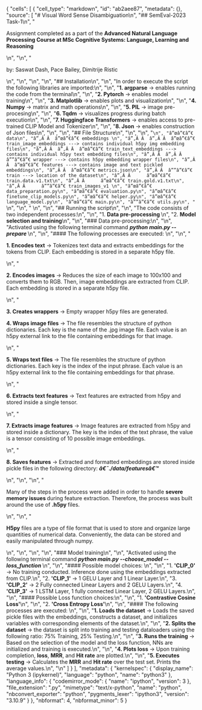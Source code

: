 {
 "cells": [
  {
   "cell_type": "markdown",
   "id": "ab2aee87",
   "metadata": {},
   "source": [
    "# Visual Word Sense Disambiguation\n",
    "## SemEval-2023 Task-1\n",
    "<p>Assignment completed as a part of the <strong> Advanced Natural Language Processing Course at MSc Cognitive Systems: Language, Learning and Reasoning</strong> </p>\n",
    "\n",
    "<p> by: Saswat Dash, Pace Bailey, Dimitrije Ristic </p>\n",
    "\n",
    "\n",
    "\n",
    "## Installation\n",
    "\n",
    "In order to execute the script the following libraries are imported:\n",
    "\n",
    "<strong>1. argparse</strong> -> enables running the code from the terminal\n",
    "\n",
    "<strong>2. Pytorch</strong> -> enables model training\n",
    "\n",
    "<strong>3. Matplotlib</strong> -> enables plots and visualization\n",
    "\n",
    "<strong>4. Numpy</strong> -> matrix and math operations\n",
    "\n",
    "<strong>5. PIL</strong> -> image pre-procesing\n",
    "\n",
    "<strong>6. Tqdm</strong> -> visualizes progress during batch execution\n",
    "\n",
    "<strong>7. Huggingface Transformers</strong> -> enables access to pre-trained CLIP Model and Tokenizer\n",
    "\n",
    "<strong>8. Json</strong> -> enables construction of Json files\n",
    "\n",
    "\n",
    "## File Structure\n",
    "\n",
    "\n",
    "```\n",
    "â”œâ”€â”€ data\n",
    "â”‚Â Â  â”œâ”€â”€ embeddings \n",
    "â”‚Â Â  â”‚Â Â  â”œâ”€â”€ train_image_embeddings ---> contains individual h5py img embedding files\n",
    "â”‚Â Â  â”‚Â Â  â”œâ”€â”€ train_text_embeddings ---> contains individual h5py text embedding files\n",
    "â”‚Â Â  â”‚Â Â  â””â”€â”€ wrapper ---> contains h5py embedding wrapper files\n",
    "â”‚Â Â  â”œâ”€â”€ features ---> contains image and text pickled embeddings\n",
    "â”‚Â Â  â”œâ”€â”€ metrics.json\n",
    "â”‚Â Â  â””â”€â”€ train ---> location of the dataset\n",
    "â”‚Â Â      â”œâ”€â”€ train.data.v1.txt\n",
    "â”‚Â Â      â”œâ”€â”€ train.gold.v1.txt\n",
    "â”‚Â Â      â””â”€â”€ train_images_v1 \n",
    "â”œâ”€â”€ data_preparation.py\n",
    "â”œâ”€â”€ evaluation.py\n",
    "â”œâ”€â”€ finetune_clip_models.py\n",
    "â”œâ”€â”€ helper.py\n",
    "â”œâ”€â”€ language_model.py\n",
    "â”œâ”€â”€ main.py\n",
    "â””â”€â”€ utils.py\n",
    "``` \n",
    "\n",
    "   \n",
    "\n",
    "## Running the script\n",
    "\n",
    "The code consists of two independent processes:\n",
    "\n",
    "1. <strong>Data pre-processing </strong>\n",
    "2. <strong>Model selection and training</strong>\n",
    "\n",
    "### Data pre-processing:\n",
    "\n",
    "Activated using the following terminal command <strong> <i> python main.py --prepare </i> </strong>\n",
    "\n",
    "#### The following processes are executed: \n",
    "\n",
    "<p><strong>1. Encodes text</strong> -> Tokenizes text data and extracts embeddings for the tokens from CLIP. Each embedding is stored in a separate h5py file.</p> \n",
    "<p><strong>2. Encodes images</strong> -> Reduces the size of each image to 100x100 and converts them to RGB. Then, image embeddings are extracted from CLIP. Each embedding is stored in a separate h5py file.</p>\n",
    "<p><strong>3. Creates wrappers</strong> -> Empty wrapper h5py files are generated.</p> <p><strong>4. Wraps image files</strong> -> The file resembles the structure of python dictionaries. Each key is the name of the .jpg image file. Each value is an h5py external link to the file containing embeddings for that image.</p>\n",
    "<p><strong>5. Wraps text files</strong> -> The file resembles the structure of python dictionaries. Each key is the index of the input phrase. Each value is an h5py external link to the file containing embeddings for that phrase.</p> \n",
    "<p><strong>6. Extracts text features</strong> -> Text features are extracted from h5py and stored inside a single tensor.</p> \n",
    "<p><strong>7. Extracts image features</strong> -> Image features are extracted from h5py and stored inside a dictionary. The key is the index of the text phrase, the value is a tensor consisting of 10 possible image embeddings.</p>\n",
    "<p><strong>8. Saves features</strong> -> Extracted and formatted embeddings are stored inside pickle files in the following directory: <strong><i>â€˜./data/featuresâ€™</i></strong></p>\n",
    "\n",
    "\n",
    "<p>Many of the steps in the process were added in order to handle <strong>severe memory issues </strong> during feature extraction. Therefore, the process was built around the use of <strong> .h5py </strong> files. </p>\n",
    "\n",
    "<p><strong>H5py</strong> files are a type of file format that is used to store and organize large quantities of numerical data. Conveniently, the data can be stored and easily manipulated through numpy. </p>\n",
    "\n",
    "\n",
    "\n",
    "### Model training\n",
    "\n",
    "Activated using the following terminal command <strong><i> python main.py --choose_model --loss_function </i></strong>\n",
    "\n",
    "#### Possible model choices: \n",
    "\n",
    "1. <strong>'CLIP_0'</strong> -> No training conducted. Inference done using the embeddings extracted from CLIP.\n",
    "2. <strong>'CLIP_1'</strong> -> 1 GELU Layer and 1 Linear Layer.\n",
    "3. <strong>'CLIP_2'</strong> -> 2 Fully connected Linear Layers and 2 GELU Layers.\n",
    "4. <strong>'CLIP_3'</strong> -> 1 LSTM Layer, 1 fully connected Linear Layer, 2 GELU Layers.\n",
    "\n",
    "#### Possible Loss function choices:\n",
    "\n",
    "1. <strong>'Contrastive Cosine Loss'</strong>\n",
    "\n",
    "2. <strong>'Cross Entropy Loss'</strong>\n",
    "\n",
    "#### The following processes are executed: \n",
    "\n",
    "<strong>1. Loads the dataset</strong> -> Loads the saved pickle files with the embeddings, constructs a dataset, and initializes variables with corresponding elements of the dataset.\n",
    "\n",
    "<strong>2. Splits the dataset</strong> -> the dataset is split into training and testing dataloaders using the following ratio: 75% Training, 25% Testing.\n",
    "\n",
    "<strong>3. Runs the training</strong> -> Based on the selection of the model and the loss function, NNs are initialized and training is executed.\n",
    "\n",
    "<strong>4. Plots loss</strong> -> Upon training completion, <strong>loss</strong>, <strong>MRR</strong>, and <strong>Hit rate</strong> are plotted.\n",
    "\n",
    "<strong>5. Executes testing</strong> -> Calculates the <strong>MRR</strong> and <strong>Hit rate</strong> over the test set. Prints the average values.\n",
    "\n"
   ]
  }
 ],
 "metadata": {
  "kernelspec": {
   "display_name": "Python 3 (ipykernel)",
   "language": "python",
   "name": "python3"
  },
  "language_info": {
   "codemirror_mode": {
    "name": "ipython",
    "version": 3
   },
   "file_extension": ".py",
   "mimetype": "text/x-python",
   "name": "python",
   "nbconvert_exporter": "python",
   "pygments_lexer": "ipython3",
   "version": "3.10.9"
  }
 },
 "nbformat": 4,
 "nbformat_minor": 5
}
